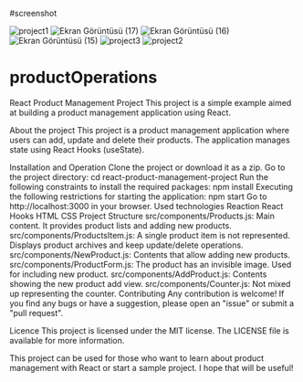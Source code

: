 #screenshot

![project1](https://github.com/Berfinkk/productOperations/assets/101929555/bfd73111-d2a9-41f5-b46b-d767f0905fb6)
![Ekran Görüntüsü (17)](https://github.com/Berfinkk/productOperations/assets/101929555/26b44b1d-b8f0-45b9-9be8-11d1a47238e9)
![Ekran Görüntüsü (16)](https://github.com/Berfinkk/productOperations/assets/101929555/5f3684af-66a2-460f-a0f0-bcc9b566b010)
![Ekran Görüntüsü (15)](https://github.com/Berfinkk/productOperations/assets/101929555/976911a9-a920-41b6-8a58-e2b9050d6b83)
![project3](https://github.com/Berfinkk/productOperations/assets/101929555/d21c7db2-509f-4914-bd9c-d59aff6efa74)
![project2](https://github.com/Berfinkk/productOperations/assets/101929555/c4831977-f5f6-4f8c-986f-185406aec689)

# productOperations
React Product Management Project
This project is a simple example aimed at building a product management application using React.

About the project
This project is a product management application where users can add, update and delete their products. The application manages state using React Hooks (useState).

Installation and Operation
Clone the project or download it as a zip.
Go to the project directory: cd react-product-management-project
Run the following constraints to install the required packages: npm install
Executing the following restrictions for starting the application: npm start
Go to http://localhost:3000 in your browser.
Used technologies
Reaction
React Hooks
HTML
CSS
Project Structure
src/components/Products.js: Main content. It provides product lists and adding new products.
src/components/ProductsItem.js: A single product item is not represented. Displays product archives and keep update/delete operations.
src/components/NewProduct.js: Contents that allow adding new products.
src/components/ProductForm.js: The product has an invisible image. Used for including new product.
src/components/AddProduct.js: Contents showing the new product add view.
src/components/Counter.js: Not mixed up representing the counter.
Contributing
Any contribution is welcome! If you find any bugs or have a suggestion, please open an "issue" or submit a "pull request".

Licence
This project is licensed under the MIT license. The LICENSE file is available for more information.

This project can be used for those who want to learn about product management with React or start a sample project. I hope that will be useful!
